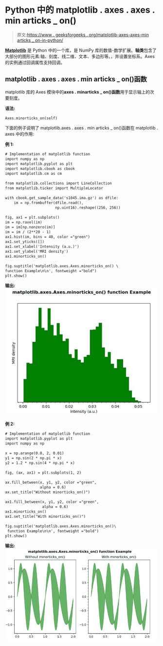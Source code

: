 # Python 中的 matplotlib . axes . axes . min articks _ on()

> 原文:[https://www . geeksforgeeks . org/matplotlib-axes-axes-min articks _ on-in-python/](https://www.geeksforgeeks.org/matplotlib-axes-axes-minorticks_on-in-python/)

**[Matplotlib](https://www.geeksforgeeks.org/python-introduction-matplotlib/)** 是 Python 中的一个库，是 NumPy 库的数值-数学扩展。**轴类**包含了大部分的图形元素:轴、刻度、线二维、文本、多边形等。，并设置坐标系。Axes 的实例通过回调属性支持回调。

## matplotlib . axes . axes . min articks _ on()函数

matplotlib 库的 Axes 模块中的**axes . minarticks _ on()函数**用于显示轴上的次要刻度。

**语法:**

```
Axes.minorticks_on(self)

```

下面的例子说明了 matplotlib.axes . axes . min articks _ on()函数在 matplotlib . axes 中的作用:

**例 1:**

```
# Implementation of matplotlib function
import numpy as np
import matplotlib.pyplot as plt
import matplotlib.cbook as cbook
import matplotlib.cm as cm

from matplotlib.collections import LineCollection
from matplotlib.ticker import MultipleLocator

with cbook.get_sample_data('s1045.ima.gz') as dfile:
    im = np.frombuffer(dfile.read(),
                       np.uint16).reshape((256, 256))

fig, ax1 = plt.subplots()
im = np.ravel(im)
im = im[np.nonzero(im)] 
im = im / (2**20 - 1)
ax1.hist(im, bins = 40, color ="green")
ax1.set_yticks([])
ax1.set_xlabel('Intensity (a.u.)')
ax1.set_ylabel('MRI density')
ax1.minorticks_on()

fig.suptitle('matplotlib.axes.Axes.minorticks_on() \
function Example\n\n', fontweight ="bold")
plt.show()
```

**输出:**
![](img/bd8b5528137c39fd8e642b8c80e88b53.png)

**例 2:**

```
# Implementation of matplotlib function
import matplotlib.pyplot as plt
import numpy as np

x = np.arange(0.0, 2, 0.01)
y1 = np.sin(2 * np.pi * x)
y2 = 1.2 * np.sin(4 * np.pi * x)

fig, (ax, ax1) = plt.subplots(1, 2)

ax.fill_between(x, y1, y2, color ="green",
                alpha = 0.6)
ax.set_title("Without minorticks_on()")

ax1.fill_between(x, y1, y2, color ="green",
                 alpha = 0.6)
ax1.minorticks_on()
ax1.set_title("With minorticks_on()")

fig.suptitle('matplotlib.axes.Axes.minorticks_on()\
 function Example\n\n', fontweight ="bold")
plt.show()
```

**输出:**
![](img/664e3b5490a8e4a010c3fc74bbb0aa31.png)